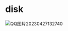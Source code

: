# disk

![QQ图片20230427132740](https://user-images.githubusercontent.com/130736861/234769188-840326f3-9adc-4e0e-b0a3-53a8ff2db485.jpg)
